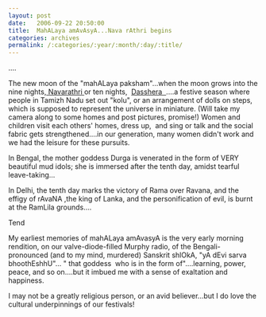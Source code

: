 ```yaml
---
layout: post
date:	2006-09-22 20:50:00
title:  MahALaya amAvAsyA...Nava rAthri begins
categories: archives
permalink: /:categories/:year/:month/:day/:title/
---
```

....

The new moon of the "mahALaya paksham"...when the moon grows into the nine nights,<a href="http://www.chennaionline.com/specials/navarathiri2002/index.asp"> Navarathri </a>or ten nights,&nbsp; <a href="http://www.asia.msu.edu/southasia/india/culture/India_culture/festivals/festival_list.htm"> Dasshera&nbsp; </a>....a festive season where people in Tamizh Nadu set out "kolu", or an arrangement of dolls on steps, which is supposed to represent the universe in miniature. (Will take my camera along to some homes and post pictures, promise!) Women and children visit each others' homes, dress up, &nbsp;and sing or talk and the social fabric gets strengthened....in our generation, many women didn't work and we had the leisure for these pursuits.

In Bengal, the mother goddess Durga is venerated in the form of VERY beautiful mud idols; she is immersed after the tenth day, amidst tearful leave-taking...

In Delhi, the tenth day marks the victory of Rama over Ravana, and the effigy of rAvaNA ,the king of Lanka, and the personification of evil, is burnt at the RamLila grounds....

Tend

My earliest memories of mahALaya amAvasyA is the very early morning rendition, on our valve-diode-filled Murphy radio, of the Bengali-pronounced (and to my mind, murdered) Sanskrit shlOkA, "yA dEvi sarva bhoothEshhU"... " that goddess&nbsp; who is in the form of"....learning, power, peace, and so on....but it imbued me with a sense of exaltation and happiness.

I may not be a greatly religious person, or an avid believer...but I do love the cultural underpinnings of our festivals!
